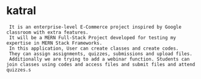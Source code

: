 # katral
	 It is an enterprise-level E-Commerce project inspired by Google classroom with extra features. 
	 It will be a MERN Full-Stack Project developed for testing my expertise in MERN Stack Frameworks.
	 In this application, User can create classes and create codes. 
	 They can assign assignments, quizzes, submissions and upload files. 
	 Additionally we are trying to add a webinar function. Students can join classes using codes and access files and submit files and attend quizzes.s

